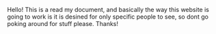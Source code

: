 Hello!
This is a read my document, and basically the way this website is going to work is it is desined for only 
specific people to see, so dont go poking around for stuff please. Thanks!
